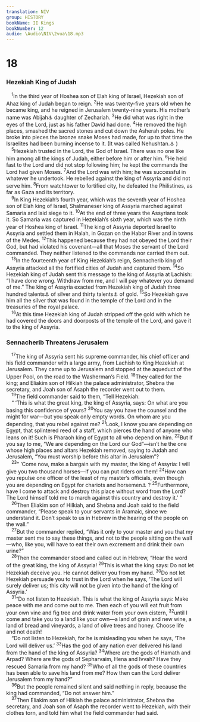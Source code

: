 ```yaml
---
translation: NIV
group: HISTORY
bookName: II Kings 
bookNumber: 12
audio: \Audio\NIV\2vua\18.mp3
---
```


<div class="title"><h1>18</h1><h3>Hezekiah King of Judah </h3></div>
<span class="verse 2vua_18_1"> <sup>1</sup>In the third year of Hoshea son of Elah king of Israel, Hezekiah son of Ahaz king of Judah began to reign. </span>
<span class="verse 2vua_18_2"><sup>2</sup>He was twenty-five years old when he became king, and he reigned in Jerusalem twenty-nine years. His mother’s name was Abijah<a data-toggle="tooltip" data-placement="bottom" title="Hebrew Abi, a variant of Abijah">⚓</a> daughter of Zechariah. </span>
<span class="verse 2vua_18_3"><sup>3</sup>He did what was right in the eyes of the Lord, just as his father David had done. </span>
<span class="verse 2vua_18_4"><sup>4</sup>He removed the high places, smashed the sacred stones and cut down the Asherah poles. He broke into pieces the bronze snake Moses had made, for up to that time the Israelites had been burning incense to it. (It was called Nehushtan.<a data-toggle="tooltip" data-placement="bottom" title="sounds like the Hebrew for both bronze and snake .">⚓</a> ) <br/></span>
<span class="verse 2vua_18_5"> <sup>5</sup>Hezekiah trusted in the Lord, the God of Israel. There was no one like him among all the kings of Judah, either before him or after him. </span>
<span class="verse 2vua_18_6"><sup>6</sup>He held fast to the Lord and did not stop following him; he kept the commands the Lord had given Moses. </span>
<span class="verse 2vua_18_7"><sup>7</sup>And the Lord was with him; he was successful in whatever he undertook. He rebelled against the king of Assyria and did not serve him. </span>
<span class="verse 2vua_18_8"><sup>8</sup>From watchtower to fortified city, he defeated the Philistines, as far as Gaza and its territory. <br/></span>
<span class="verse 2vua_18_9"> <sup>9</sup>In King Hezekiah’s fourth year, which was the seventh year of Hoshea son of Elah king of Israel, Shalmaneser king of Assyria marched against Samaria and laid siege to it. </span>
<span class="verse 2vua_18_10"><sup>10</sup>At the end of three years the Assyrians took it. So Samaria was captured in Hezekiah’s sixth year, which was the ninth year of Hoshea king of Israel. </span>
<span class="verse 2vua_18_11"><sup>11</sup>The king of Assyria deported Israel to Assyria and settled them in Halah, in Gozan on the Habor River and in towns of the Medes. </span>
<span class="verse 2vua_18_12"><sup>12</sup>This happened because they had not obeyed the Lord their God, but had violated his covenant—all that Moses the servant of the Lord commanded. They neither listened to the commands nor carried them out. <br/></span>
<span class="verse 2vua_18_13"> <sup>13</sup>In the fourteenth year of King Hezekiah’s reign, Sennacherib king of Assyria attacked all the fortified cities of Judah and captured them. </span>
<span class="verse 2vua_18_14"><sup>14</sup>So Hezekiah king of Judah sent this message to the king of Assyria at Lachish: “I have done wrong. Withdraw from me, and I will pay whatever you demand of me.” The king of Assyria exacted from Hezekiah king of Judah three hundred talents<a data-toggle="tooltip" data-placement="bottom" title="That is, about 11 tons or about 10 metric tons">⚓</a> of silver and thirty talents<a data-toggle="tooltip" data-placement="bottom" title="That is, about 1 ton or about 1 metric ton">⚓</a> of gold. </span>
<span class="verse 2vua_18_15"><sup>15</sup>So Hezekiah gave him all the silver that was found in the temple of the Lord and in the treasuries of the royal palace. <br/></span>
<span class="verse 2vua_18_16"> <sup>16</sup>At this time Hezekiah king of Judah stripped off the gold with which he had covered the doors and doorposts of the temple of the Lord, and gave it to the king of Assyria. <br/></span>
<div class="title"><h3>Sennacherib Threatens Jerusalem </h3></div>
<span class="verse 2vua_18_17"> <sup>17</sup>The king of Assyria sent his supreme commander, his chief officer and his field commander with a large army, from Lachish to King Hezekiah at Jerusalem. They came up to Jerusalem and stopped at the aqueduct of the Upper Pool, on the road to the Washerman’s Field. </span>
<span class="verse 2vua_18_18"><sup>18</sup>They called for the king; and Eliakim son of Hilkiah the palace administrator, Shebna the secretary, and Joah son of Asaph the recorder went out to them. <br/></span>
<span class="verse 2vua_18_19"> <sup>19</sup>The field commander said to them, “Tell Hezekiah: <br/> “ ‘This is what the great king, the king of Assyria, says: On what are you basing this confidence of yours? </span>
<span class="verse 2vua_18_20"><sup>20</sup>You say you have the counsel and the might for war—but you speak only empty words. On whom are you depending, that you rebel against me? </span>
<span class="verse 2vua_18_21"><sup>21</sup>Look, I know you are depending on Egypt, that splintered reed of a staff, which pierces the hand of anyone who leans on it! Such is Pharaoh king of Egypt to all who depend on him. </span>
<span class="verse 2vua_18_22"><sup>22</sup>But if you say to me, “We are depending on the Lord our God”—isn’t he the one whose high places and altars Hezekiah removed, saying to Judah and Jerusalem, “You must worship before this altar in Jerusalem”? <br/></span>
<span class="verse 2vua_18_23"> <sup>23</sup>“ ‘Come now, make a bargain with my master, the king of Assyria: I will give you two thousand horses—if you can put riders on them! </span>
<span class="verse 2vua_18_24"><sup>24</sup>How can you repulse one officer of the least of my master’s officials, even though you are depending on Egypt for chariots and horsemen<a data-toggle="tooltip" data-placement="bottom" title="Or charioteers">⚓</a> ? </span>
<span class="verse 2vua_18_25"><sup>25</sup>Furthermore, have I come to attack and destroy this place without word from the Lord? The Lord himself told me to march against this country and destroy it.’ ” <br/></span>
<span class="verse 2vua_18_26"> <sup>26</sup>Then Eliakim son of Hilkiah, and Shebna and Joah said to the field commander, “Please speak to your servants in Aramaic, since we understand it. Don’t speak to us in Hebrew in the hearing of the people on the wall.” <br/></span>
<span class="verse 2vua_18_27"> <sup>27</sup>But the commander replied, “Was it only to your master and you that my master sent me to say these things, and not to the people sitting on the wall—who, like you, will have to eat their own excrement and drink their own urine?” <br/></span>
<span class="verse 2vua_18_28"> <sup>28</sup>Then the commander stood and called out in Hebrew, “Hear the word of the great king, the king of Assyria! </span>
<span class="verse 2vua_18_29"><sup>29</sup>This is what the king says: Do not let Hezekiah deceive you. He cannot deliver you from my hand. </span>
<span class="verse 2vua_18_30"><sup>30</sup>Do not let Hezekiah persuade you to trust in the Lord when he says, ‘The Lord will surely deliver us; this city will not be given into the hand of the king of Assyria.’ <br/></span>
<span class="verse 2vua_18_31"> <sup>31</sup>“Do not listen to Hezekiah. This is what the king of Assyria says: Make peace with me and come out to me. Then each of you will eat fruit from your own vine and fig tree and drink water from your own cistern, </span>
<span class="verse 2vua_18_32"><sup>32</sup>until I come and take you to a land like your own—a land of grain and new wine, a land of bread and vineyards, a land of olive trees and honey. Choose life and not death! <br/> “Do not listen to Hezekiah, for he is misleading you when he says, ‘The Lord will deliver us.’ </span>
<span class="verse 2vua_18_33"><sup>33</sup>Has the god of any nation ever delivered his land from the hand of the king of Assyria? </span>
<span class="verse 2vua_18_34"><sup>34</sup>Where are the gods of Hamath and Arpad? Where are the gods of Sepharvaim, Hena and Ivvah? Have they rescued Samaria from my hand? </span>
<span class="verse 2vua_18_35"><sup>35</sup>Who of all the gods of these countries has been able to save his land from me? How then can the Lord deliver Jerusalem from my hand?” <br/></span>
<span class="verse 2vua_18_36"> <sup>36</sup>But the people remained silent and said nothing in reply, because the king had commanded, “Do not answer him.” <br/></span>
<span class="verse 2vua_18_37"> <sup>37</sup>Then Eliakim son of Hilkiah the palace administrator, Shebna the secretary, and Joah son of Asaph the recorder went to Hezekiah, with their clothes torn, and told him what the field commander had said. <br/></span>
